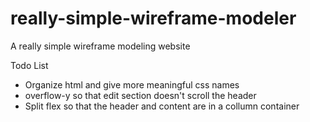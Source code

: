# really-simple-wireframe-modeler
A really simple wireframe modeling website

Todo List
- Organize html and give more meaningful css names
- overflow-y so that edit section doesn't scroll the header
- Split flex so that the header and content are in a collumn container

